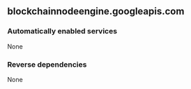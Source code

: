 ## blockchainnodeengine.googleapis.com

### Automatically enabled services

None

### Reverse dependencies

None
